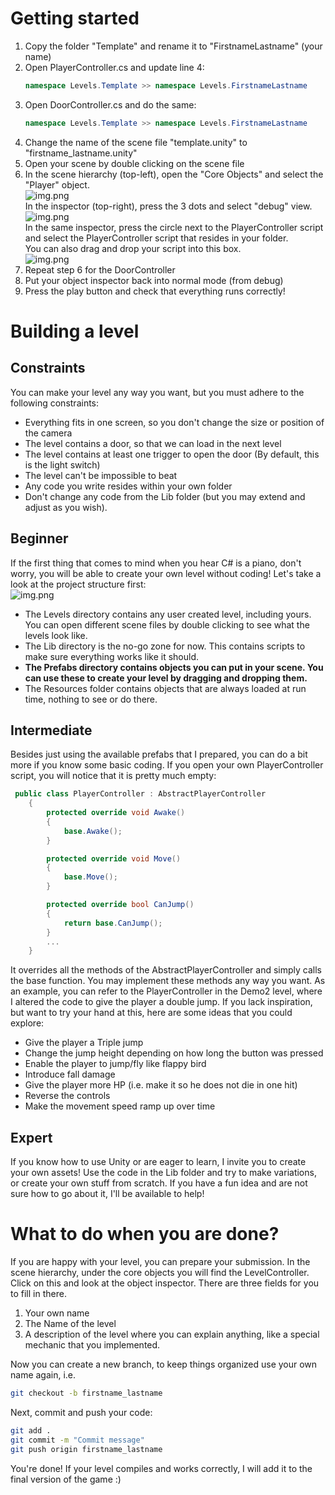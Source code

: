 ﻿# Getting started
1) Copy the folder "Template" and rename it to "FirstnameLastname" (your name)
2) Open PlayerController.cs and update line 4:
   ```cs
   namespace Levels.Template >> namespace Levels.FirstnameLastname
   ```
3) Open DoorController.cs and do the same:
   ```cs
   namespace Levels.Template >> namespace Levels.FirstnameLastname
   ```
4) Change the name of the scene file "template.unity" to "firstname_lastname.unity"
5) Open your scene by double clicking on the scene file
6) In the scene hierarchy (top-left), open the "Core Objects" and select the "Player" object.  
![img.png](../../Lib/DocumentationImages/scene_hierarchy.png)  
In the inspector (top-right), press the 3 dots and select "debug" view.  
![img.png](../../Lib/DocumentationImages/object_inspector.png)  
In the same inspector, press the circle next to the PlayerController script and select the PlayerController script that resides in your folder.  
You can also drag and drop your script into this box.  
![img.png](../../Lib/DocumentationImages/object_inspector2.png)
7) Repeat step 6 for the DoorController
8) Put your object inspector back into normal mode (from debug)
9) Press the play button and check that everything runs correctly!

# Building a level
## Constraints
You can make your level any way you want, but you must adhere to the following constraints:
* Everything fits in one screen, so you don't change the size or position of the camera
* The level contains a door, so that we can load in the next level
* The level contains at least one trigger to open the door (By default, this is the light switch)
* The level can't be impossible to beat
* Any code you write resides within your own folder
* Don't change any code from the Lib folder (but you may extend and adjust as you wish).

## Beginner
If the first thing that comes to mind when you hear C# is a piano, don't worry, you will be able to create your own level
without coding! Let's take a look at the project structure first:  
![img.png](../../Lib/DocumentationImages/project_struct.png)  
* The Levels directory contains any user created level, including yours. You can open different scene files by double clicking to see what the levels look like.
* The Lib directory is the no-go zone for now. This contains scripts to make sure everything works like it should.
* **The Prefabs directory contains objects you can put in your scene. You can use these to create your level by dragging and dropping them.**
* The Resources folder contains objects that are always loaded at run time, nothing to see or do there.

## Intermediate
Besides just using the available prefabs that I prepared, you can do a bit more if you know some basic coding. If you open your own
PlayerController script, you will notice that it is pretty much empty:  
```csharp
 public class PlayerController : AbstractPlayerController
    {
        protected override void Awake()
        {
            base.Awake();
        }

        protected override void Move()
        {
            base.Move();
        }

        protected override bool CanJump()
        {
            return base.CanJump();
        }
        ...
    }
```
It overrides all the methods of the AbstractPlayerController and simply calls the base function. You may implement these methods any way you want.
As an example, you can refer to the PlayerController in the Demo2 level, where I altered the code to give the player a double jump. If you lack inspiration,
but want to try your hand at this, here are some ideas that you could explore:
* Give the player a Triple jump
* Change the jump height depending on how long the button was pressed
* Enable the player to jump/fly like flappy bird
* Introduce fall damage
* Give the player more HP (i.e. make it so he does not die in one hit)
* Reverse the controls
* Make the movement speed ramp up over time

## Expert
If you know how to use Unity or are eager to learn, I invite you to create your own assets! Use the code in the Lib folder and try to make variations, or create
your own stuff from scratch. If you have a fun idea and are not sure how to go about it, I'll be available to help!

# What to do when you are done?
If you are happy with your level, you can prepare your submission. In the scene hierarchy, under the core objects you will find the LevelController.
Click on this and look at the object inspector. There are three fields for you to fill in there.
1) Your own name
2) The Name of the level
3) A description of the level where you can explain anything, like a special mechanic that you implemented.  

Now you can create a new branch, to keep things organized use your own name again, i.e. 
```bash
git checkout -b firstname_lastname
```
Next, commit and push your code:
```bash
git add .
git commit -m "Commit message"
git push origin firstname_lastname
```
You're done! If your level compiles and works correctly, I will add it to the final version of the game :)
